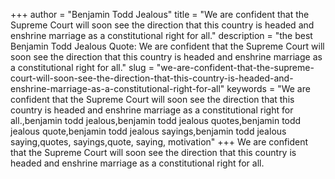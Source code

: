 +++
author = "Benjamin Todd Jealous"
title = "We are confident that the Supreme Court will soon see the direction that this country is headed and enshrine marriage as a constitutional right for all."
description = "the best Benjamin Todd Jealous Quote: We are confident that the Supreme Court will soon see the direction that this country is headed and enshrine marriage as a constitutional right for all."
slug = "we-are-confident-that-the-supreme-court-will-soon-see-the-direction-that-this-country-is-headed-and-enshrine-marriage-as-a-constitutional-right-for-all"
keywords = "We are confident that the Supreme Court will soon see the direction that this country is headed and enshrine marriage as a constitutional right for all.,benjamin todd jealous,benjamin todd jealous quotes,benjamin todd jealous quote,benjamin todd jealous sayings,benjamin todd jealous saying,quotes, sayings,quote, saying, motivation"
+++
We are confident that the Supreme Court will soon see the direction that this country is headed and enshrine marriage as a constitutional right for all.
